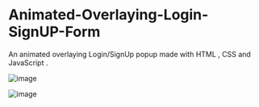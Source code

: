 # Animated-Overlaying-Login-SignUP-Form
An animated overlaying Login/SignUp popup made with HTML , CSS and JavaScript .

![image](https://user-images.githubusercontent.com/65444364/96028874-9d6e1100-0e79-11eb-94f8-36288d61e4c2.png)

![image](https://user-images.githubusercontent.com/65444364/96029046-cf7f7300-0e79-11eb-90a9-f4ce5a389c01.png)



